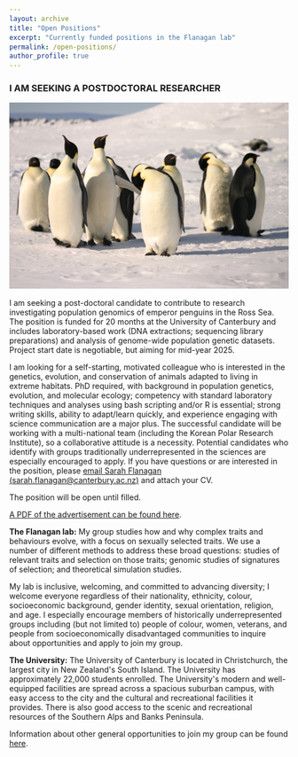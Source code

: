 ```yaml
---
layout: archive
title: "Open Positions"
excerpt: "Currently funded positions in the Flanagan lab"
permalink: /open-positions/
author_profile: true
---
```


### I AM SEEKING A POSTDOCTORAL RESEARCHER

<img src='/images/IMG_3174.JPG'>

I am seeking a post-doctoral candidate to contribute to research investigating population genomics of emperor penguins in the Ross Sea. The position is funded for 20 months at the University of Canterbury and includes laboratory-based work (DNA extractions; sequencing library preparations) and analysis of genome-wide population genetic datasets. Project start date is negotiable, but aiming for mid-year 2025.

I am looking for a self-starting, motivated colleague who is interested in the genetics, evolution, and conservation of animals adapted to living in extreme habitats. PhD required, with background in population genetics, evolution, and molecular ecology; competency with standard laboratory techniques and analyses using bash scripting and/or R is essential; strong writing skills, ability to adapt/learn quickly, and experience engaging with science communication are a major plus. The successful candidate will be working with a multi-national team (including the Korean Polar Research Institute), so a collaborative attitude is a necessity. 
Potential candidates who identify with groups traditionally underrepresented in the sciences are especially encouraged to apply. If you have questions or are interested in the position, please [email Sarah Flanagan (sarah.flanagan@canterbury.ac.nz)](sarah.flanagan@canterbury.ac.nz) and attach your CV.

The position will be open until filled.

[A PDF of the advertisement can be found here](https://github.com/flanagan-lab/flanagan-lab.github.io/blob/master/pdfs/postdoc_ad_penguins.pdf). 


**The Flanagan lab:** My group studies how and why complex traits and behaviours evolve, with a focus on sexually selected traits. We use a number of different methods to address these broad questions: studies of relevant traits and selection on those traits; genomic studies of signatures of selection; and theoretical simulation studies. 

My lab is inclusive, welcoming, and committed to advancing diversity; I welcome everyone regardless of their nationality, ethnicity, colour, socioeconomic background, gender identity, sexual orientation, religion, and age. I especially encourage members of historically underrepresented groups including (but not limited to) people of colour, women, veterans, and people from socioeconomically disadvantaged communities to inquire about opportunities and apply to join my group. 

**The University:** The University of Canterbury is located in Christchurch, the largest city in New Zealand's South Island. The University has approximately 22,000 students enrolled. The University's modern and well-equipped facilities are spread across a spacious suburban campus, with easy access to the city and the cultural and recreational facilities it provides. There is also good access to the scenic and recreational resources of the Southern Alps and Banks Peninsula.  

Information about other general opportunities to join my group can be found [here](https://flanagan-lab.github.io/people/join).
